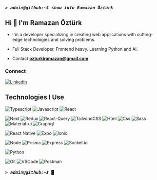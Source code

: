 <h5>
  <samp>> admin@github:~$ show info Ramazan Öztürk</samp>
</h5>

<h2>
  Hi 👋 I'm Ramazan Öztürk
</h2>

- I'm a developer specializing in creating web applications with cutting-edge technologies and solving problems.

- Full Stack Developer, Frontend heavy. Learning Python and AI.

- Contact **ozturkiramazan@gmail.com**

<h3>Connect</h3>

[![LinkedIn](https://img.shields.io/badge/LinkedIn-0A66C2?style=for-the-badge&logo=linkedin&logoColor=white)](https://www.linkedin.com/in/ramazan-ozturk)

<h2>Technologies I Use</h2>

![Typescript](https://img.shields.io/badge/TypeScript-3178C6?style=for-the-badge&logo=typescript&logoColor=white)
![Javascript](https://img.shields.io/badge/JavaScript-323330?style=for-the-badge&logo=javascript&logoColor=F7DF1E)
![React](https://img.shields.io/badge/React-20232A?style=for-the-badge&logo=react&logoColor=61DAFB)

![Next](https://img.shields.io/badge/Next-000000?style=for-the-badge&logo=nextdotjs&logoColor=FFFFFF)
![Redux](https://img.shields.io/badge/Redux-764ABC?style=for-the-badge&logo=redux&logoColor=white)
![React-Query](https://img.shields.io/badge/React_Query-FF4154?style=for-the-badge&logo=react-query&logoColor=white)
![TailwindCSS](https://img.shields.io/badge/Tailwind_CSS-06B6D4?style=for-the-badge&logo=tailwind-css&logoColor=white)
![Html](https://img.shields.io/badge/HTML5-E34F26?style=for-the-badge&logo=html5&logoColor=white)
![Css](https://img.shields.io/badge/CSS3-1572B6?style=for-the-badge&logo=css3&logoColor=white)
![Sass](https://img.shields.io/badge/SASS-CC6699?style=for-the-badge&logo=sass&logoColor=white)
![Material-ui](https://img.shields.io/badge/Material_UI-0081CB?style=for-the-badge&logo=mui&logoColor=white)
![Graphql](https://img.shields.io/badge/GraphQL-E434AA?style=for-the-badge&logo=graphql&logoColor=white)

![React Native](https://img.shields.io/badge/React_Native-282C34?style=for-the-badge&logo=react&logoColor=61DAFB)
![Expo](https://img.shields.io/badge/Expo-FFFFFF?style=for-the-badge&logo=expo&logoColor=black)
![Ionic](https://img.shields.io/badge/Ionic-3880FF?style=for-the-badge&logo=ionic&logoColor=white)

![Node](https://img.shields.io/badge/Node-339933?style=for-the-badge&logo=nodedotjs&logoColor=FFFFFF)
![Prisma](https://img.shields.io/badge/Prisma-FFFFFF?style=for-the-badge&logo=prisma&logoColor=000000)
![Express](https://img.shields.io/badge/Express-000000?style=for-the-badge&logo=express&logoColor=FFFFFF)
![Socket.io](https://img.shields.io/badge/Socket.io-FFFFFF?style=for-the-badge&logo=socket.io&logoColor=000000)

![Python](https://img.shields.io/badge/Python-3776AB?style=for-the-badge&logo=python&logoColor=white)

![Git](https://img.shields.io/badge/GIT-E44C30?style=for-the-badge&logo=git&logoColor=white)
![VSCode](https://img.shields.io/badge/vscode-007ACC?style=for-the-badge&logo=visualstudiocode&logoColor=FFFFFF)
![Postman](https://img.shields.io/badge/postman-FF6C37?style=for-the-badge&logo=postman&logoColor=FFFFFF)

<h5>
  <samp>> admin@github:~$ █</samp>
</h5>
